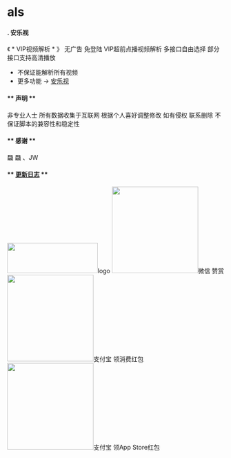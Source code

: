 # als

#### . 安乐视

《 * VIP视频解析 * 》
无广告 免登陆 VIP超前点播视频解析
多接口自由选择 部分接口支持高清播放
* 不保证能解析所有视频
* 更多功能 -> [安乐视](https://greasyfork.org/zh-CN/scripts/453746-%E5%AE%89%E4%B9%90%E8%A7%86)

####  ** 声明 ** 

非专业人士 所有数据收集于互联网
根据个人喜好调整修改 如有侵权 联系删除
不保证脚本的兼容性和稳定性

####  ** 感谢 ** 

飝 飝 、JW

####  ** [更新日志](https://github.com/shling680/anls/blob/main/uplog.md) **

<img width="210px" height="70px" src="https://greasyfork.s3.us-east-2.amazonaws.com/ei1h373r3vykus1iqc9wzp8mx9ub"/>logo
<img width="200px" height="200px" src="https://greasyfork.s3.us-east-2.amazonaws.com/s212tkjjhh09iz4bcai0qi96qr4i"/>微信 赞赏
<img width="200px" height="200px" src="https://greasyfork.s3.us-east-2.amazonaws.com/lmbe6ryvwj29v6nry2jqzm4u5ynn"/>支付宝 领消费红包
<img width="200px" height="200px" src="https://greasyfork.s3.us-east-2.amazonaws.com/eia4vq8muxhhk15drhku8esy5fmc"/>支付宝 领App Store红包
